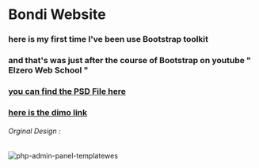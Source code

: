 # Bondi Website

### here is my first time I've been use Bootstrap toolkit

### and that's was just after the course of Bootstrap on youtube " Elzero Web School "

### [you can find the PSD File here](https://www.graphberry.com/item/bondi-psd-landing-page)

### [here is the dimo link](https://almarzouk.github.io/bondi/)

###### Orginal Design : 
![php-admin-panel-templatewes](https://graphberry-imgs.imgix.net/bondi-psd-landing-page-171.jpg)
